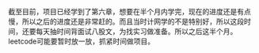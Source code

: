 截至目前，项目已经学到了第六章，想要在半个月内学完，现在的进度还是有点慢，所以之后的进度还是非常赶的。而且当时计网学的不是特别好，所以这段时间，还要每天抽时间背面试八股文，为找实习做准备。所以之后这半个月。leetcode可能要暂时放一放，抓紧时间做项目。
